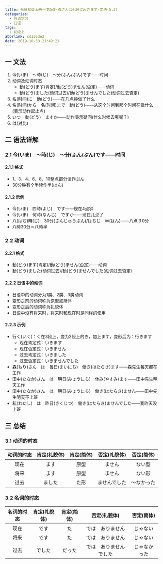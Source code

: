 ```yaml
---
title: 标日初级上册——第5课-森さんは七時に起きます-文法(5.3)
categories:
  - 外语学习
  - 日语
tags:
  - 初级上
abbrlink: cd136de2
date: 2019-10-30 21:49:21
---
```


## 一 文法

1. 今(いま)　～時(じ)　～分(ふん/ぷん)です——时间
2. 动词及动词时态
   - 動(どう)ます(肯定)/動(どう)ません(否定)——动词
   - 動(どう)ました(动词过去)/動(どう)ませんでした(动词过去否定)
3. 名(时间)に　動(どう)——在几点钟做了什么
4. 名(时间)から　名(时间)まで　動(どう)——从这个时间到那个时间在做什么(表示动作起止点)
5. いつ　動(どう)　ますか——动作表示疑问(什么时候去哪呢？)
6. は(对比)

<!--more-->

## 二 语法详解

### 2.1 今(いま)　～時(じ)　～分(ふん/ぷん)です——时间

#### 2.1.1 格式

* 1、3、4、6、8、10整点部分读作ぷん
* 30分钟有个半读作半(はん)

#### 2.1.2 示例

* 今(いま)　四時(よじ)　です——现在4点钟
* 今(いま)　何時(なんじ)　ですか——现在几点了
* 八(はち)時(じ)　30分(さんじゅうぷん)/はちじ　半(はん)——八点３0分
* 八時30分＝八時半

### 2.2 动词

#### 2.2.1 格式

- 動(どう)ます(肯定)/動(どう)ません(否定)——动词
- 動(どう)ました(动词过去)/動(どう)ませんでした(动词过去否定)

#### 2.2.2 日语中的动词

* 日语中的动词分为1类、2类、3类动词
* 变形之前的动词称为原型或简体
* 变形之后的动词称为礼貌体
* 日语中没有将来时，将来时和现在时是同样的使用

#### 2.2.3 示例

* 行く(いく)：く在3段上，变为2段上的き，加上ます，变形后为：行きます
    * 现在肯定式：いきます
    * 现在否定式：いきません
    * 过去肯定式：いきました
    * 过去否定式：いきませんでした
* 森(もり)さん　は　毎日(まいにち)　働き(はたらき)ます——森先生每天都在工作
* 田中(たなか)さん　は　明日(みょうにち)　休み(やすみ)ます——田中先生明天工作
* 田中(たなか)さん　は　明日(みょうにち)　働き(はたらき)ません——田中先生明天不上班
* 私(わたし)　は　昨日(さくじつ)　働き(はたらき)ませんでした——我昨天没上班

## 三 总结
### 3.1 动词的时态
| 动词的时态 | 肯定(礼貌体) | 肯定(简体) | 否定(礼貌体) | 否定(简体) |
| :--------: | :----------: | :--------: | :----------: | :--------: |
|    现在    |     ます     |    原型    |    ません    |   ない型   |
|    将来    |     ます     |    原型    |    ません    |   ない形   |
|    过去    |    ました    |    た形    | ませんでした | ～なかった |

### 3.2 名词的时态

| 名词的时态 | 肯定(礼貌体) | 肯定(简体) |      否定(礼貌体)      |  否定(简体)  |
| :--------: | :----------: | :--------: | :--------------------: | :----------: |
|    现在    |     です     |     た     |    では　ありません    |   じゃない   |
|    将来    |     です     |     た     |    では　ありません    |   じゃない   |
|    过去    |    でした    |   だった   | では　ありませんでした | じゃなかった |
